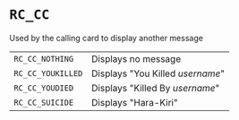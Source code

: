 # `RC_CC`

Used by the calling card to display another message

|                   |                                  |
|-------------------|----------------------------------|
| `RC_CC_NOTHING`   | Displays no message              |
| `RC_CC_YOUKILLED` | Displays "You Killed *username*" |
| `RC_CC_YOUDIED`   | Displays "Killed By *username*"  |
| `RC_CC_SUICIDE`   | Displays "Hara-Kiri"             |